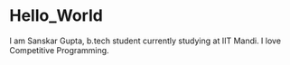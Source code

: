 # Hello_World

I am Sanskar Gupta, b.tech student currently studying at IIT Mandi. I love Competitive Programming.

